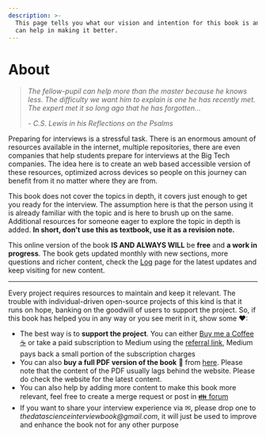 ```yaml
---
description: >-
  This page tells you what our vision and intention for this book is and how you
  can help in making it better.
---
```


# About

> _The fellow-pupil can help more than the master because he knows less. The difficulty we want him to explain is one he has recently met. The expert met it so long ago that he has forgotten…_
>
> _- C.S. Lewis in his Reflections on the Psalms_

Preparing for interviews is a stressful task. There is an enormous amount of resources available in the internet, multiple repositories, there are even companies that help students prepare for interviews at the Big Tech companies. The idea here is to create an web based accessible version of these resources, optimized across devices so people on this journey can benefit from it no matter where they are from.

This book does not cover the topics in depth, it covers just enough to get you ready for the interview. The assumption here is that the person using it is already familiar with the topic and is here to brush up on the same. Additional resources for someone eager to explore the topic in depth is added. **In short, don't use this as textbook, use it as a revision note.**

This online version of the book **IS AND ALWAYS WILL** be **free** and **a work in progress**. The book gets updated monthly with new sections, more questions and richer content, check the [Log](https://dipranjan.github.io/dsinterviewqns/contents/To%20Do%20List.html) page for the latest updates and keep visiting for new content.

***

Every project requires resources to maintain and keep it relevant. The trouble with individual-driven open-source projects of this kind is that it runs on hope, banking on the goodwill of users to support the project. So, if this book has helped you in any way or you see merit in it, show some ❤:

* The best way is to **support the project**. You can either [Buy me a Coffee ☕](https://www.buymeacoffee.com/dearc) or take a paid subscription to Medium using the [referral link](https://dearc.medium.com/membership), Medium pays back a small portion of the subscription charges
* You can also **buy a full PDF version of the book** 📖 from [here](https://www.buymeacoffee.com/dearc/e/88363). Please note that the content of the PDF usually lags behind the website. Please do check the website for the latest content.
* You can also help by adding more content to make this book more relevant, feel free to create a merge request or post in [👪 forum](https://github.com/dipranjan/dsinterviewqns/discussions)
* If you want to share your interview experience via ✉, please drop one to _thedatascienceinterviewbook@gmail.com_, it will just be used to improve and enhance the book not for any other purpose

